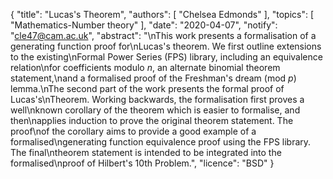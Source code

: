 {
    "title": "Lucas's Theorem",
    "authors": [
        "Chelsea Edmonds"
    ],
    "topics": [
        "Mathematics-Number theory"
    ],
    "date": "2020-04-07",
    "notify": "cle47@cam.ac.uk",
    "abstract": "\nThis work presents a formalisation of a generating function proof for\nLucas's theorem. We first outline extensions to the existing\nFormal Power Series (FPS) library, including an equivalence relation\nfor coefficients modulo <em>n</em>, an alternate binomial theorem statement,\nand a formalised proof of the Freshman's dream (mod <em>p</em>) lemma.\nThe second part of the work presents the formal proof of Lucas's\nTheorem. Working backwards, the formalisation first proves a well\nknown corollary of the theorem which is easier to formalise, and then\napplies induction to prove the original theorem statement. The proof\nof the corollary aims to provide a good example of a formalised\ngenerating function equivalence proof using the FPS library. The final\ntheorem statement is intended to be integrated into the formalised\nproof of Hilbert's 10th Problem.",
    "licence": "BSD"
}